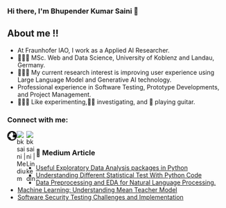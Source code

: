 
### Hi there, I'm Bhupender Kumar Saini 👋

## About me !!
- At Fraunhofer IAO, I work as a Applied AI Researcher.
- 👨🏻‍🎓  MSc. Web and Data Science, University of Koblenz and Landau, Germany. 
- 🧑🏻‍💻 My current research interest is improving user experience using Large Language Model and Generative AI technology. 
-  Professional experience in Software Testing, Prototype Developments, and Project Management.
- 🧑🏻‍🔬 Like experimenting,🕵️‍♂️ investigating, and 🎸 playing guitar.

### Connect with me:

[<img align="left" alt="bksaini" width="22px" src="https://raw.githubusercontent.com/iconic/open-iconic/master/svg/globe.svg" />][website]
[<img align="left" alt="bksaini | Medium" width="22px" src="https://user-images.githubusercontent.com/6636473/31627355-e10142ba-b261-11e7-851a-6c76da975717.png"/>][Medium]
[<img align="left" alt="bksaini | LinkedIn" width="22px" src="https://cdn.jsdelivr.net/npm/simple-icons@v3/icons/linkedin.svg" />][linkedin]
<br />

### 📗 Medium Article
<!-- BLOG-POST-LIST:START -->
- [Useful Exploratory Data Analysis packages in Python](https://medium.com/geekculture/useful-exploratory-data-analysis-packages-in-python-f54e14b79cc9?source=rss-532d6d05dcee------2)
- [Understanding Different Statistical Test With Python Code](https://bksaini078.medium.com/understanding-different-statistical-test-with-python-code-df517683260b?source=rss-532d6d05dcee------2)
- [Data Preprocessing and EDA for Natural Language Processing.](https://medium.com/geekculture/data-preprocessing-and-eda-for-natural-language-processing-56e45c1df36d?source=rss-532d6d05dcee------2)
- [Machine Learning: Understanding Mean Teacher Model](https://bksaini078.medium.com/machine-learning-understanding-mean-teacher-model-ffb8d07819a4?source=rss-532d6d05dcee------2)
- [Software Security Testing Challenges and Implementation](https://bksaini078.medium.com/software-security-testing-challenges-and-implementation-5b8ea970442a?source=rss-532d6d05dcee------2)
<!-- BLOG-POST-LIST:END -->

[website]: https://www.bksaini.com/
[linkedin]: https://www.linkedin.com/in/bksaini078/
[Medium]:https://bksaini078.medium.com/





